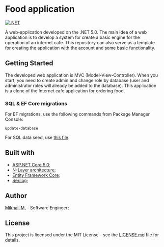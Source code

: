 # Food application

[![.NET](https://github.com/MikhailMasny/awesome-food-app/actions/workflows/dotnet.yml/badge.svg)](https://github.com/MikhailMasny/awesome-food-app/actions/workflows/dotnet.yml)

A web-application developed on the .NET 5.0. The main idea of a web application is to develop a system for create a basic engine for the operation of an internet cafe. This repository can also serve as a template for creating the application with the account and some basic functionality.

## Getting Started

The developed web application is MVC (Model-View-Controller). When you start, you need to create admin and change role by database (user and administrator roles will already be added to the database). This application is a clone of the Internet cafe application for ordering food.

### SQL & EF Core migrations

For EF migrations, use the following commands from Package Manager Console:

```
update-database
```

For SQL data seed, use [this file](https://github.com/MikhailMasny/awesome-food-app/blob/main/scripts/SqlSeed.sql).

## Built with
- [ASP.NET Core 5.0](https://docs.microsoft.com/en-us/aspnet/core/);
- [N-Layer architecture](https://docs.microsoft.com/en-us/dotnet/architecture/modern-web-apps-azure/common-web-application-architectures);
- [Entity Framework Core](https://docs.microsoft.com/en-us/ef/core/);
- [Serilog](https://serilog.net/);

## Author
[Mikhail M.](https://mikhailmasny.github.io/) - Software Engineer;

## License
This project is licensed under the MIT License - see the [LICENSE.md](https://github.com/MikhailMasny/awesome-food-app/blob/master/LICENSE) file for details.
